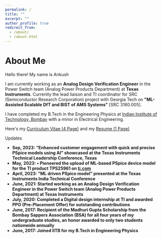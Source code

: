 ```yaml
---
permalink: /
title: ""
excerpt: ""
author_profile: true
redirect_from: 
  - /about/
  - /about.html
---
```




# About Me

Hello there! My name is Ankush

I am currently working as an <b>Analog Design Verification Engineer</b> in the Power Switch team (Analog Power Products Department) at <b>Texas Instruments</b>. Currently the lead liaison and TI coordinator for SRC (Semiconductor Research Corporation) project with Georgia Tech on <b>"ML-Assisted Scalable DfT and BIST of AMS Systems"</b> [SRC 3160.005]. 

I have completed my B.Tech in the Engineering Physics at [Indian Institute of Technology, Bombay](http://iitb.ac.in/) with a minor in Electrical Engineering. 

Here's my [Curriculum Vitae (4 Page)](https://ankush0303.github.io//files/Ankush_CV.pdf) and my [Resume (1 Page)](https://ankush0303.github.io//files/Ankush_Resume.pdf)


Updates
* <b>Sep, 2023:</b> <b>”Enhanced customer engagement with quick and precise PSpice models using AI”<b/> showcased at the
Texas Instruments Technical Leadership Conference, Texas
* <b>May, 2023:</b> • Pioneered the upload of ML-based PSpice device model for the TI product TPS25961 on [ti.com](https://www.ti.com/product/TPS25961#design-tools-simulation)
* <b>April, 2023:</b> <b>”ML driven PSpice model”</b> presented at the Texas Instruments India Technical Conference
* <b>June, 2021:</b>  Started working as an <b>Analog Design Verification Engineer</b> in the Power Switch team (Analog Power Products Department) at <b>Texas Instruments</b>
* <b>July, 2020:</b> Completed a Digital design internship at TI and awarded PPO (Pre-Placement Offer) for outstanding contributions
* <b>June, 2017:</b> Recipient of the Madhuri Gupta Scholarship from the Bombay Sappers Association (BSA) for all four
years of my undergraduate studies, an honor awarded to only two students nationwide annually 
* <b>June, 2017:</b> Joined IITB for my B.Tech in Engineering Physics

